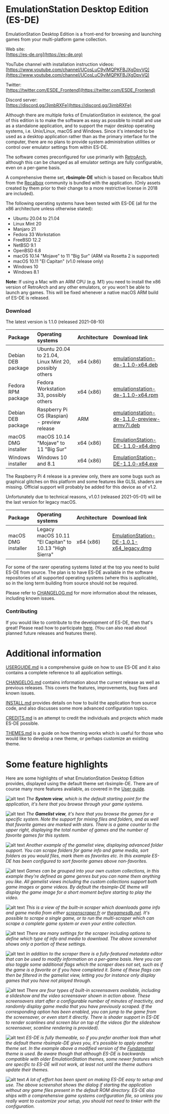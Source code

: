 # EmulationStation Desktop Edition (ES-DE)

EmulationStation Desktop Edition is a front-end for browsing and launching games from your multi-platform game collection.

Web site:\
[https://es-de.org](https://es-de.org)

YouTube channel with installation instruction videos:\
[https://www.youtube.com/channel/UCosLuC9yIMQPKFBJXgDpvVQ](https://www.youtube.com/channel/UCosLuC9yIMQPKFBJXgDpvVQ)

Twitter:\
[https://twitter.com/ESDE_Frontend](https://twitter.com/ESDE_Frontend)

Discord server:\
[https://discord.gg/3jmbRXFe](https://discord.gg/3jmbRXFe)

Although there are multiple forks of EmulationStation in existence, the goal of this edition is to make the software as easy as possible to install and use as a standalone application, and to support the major desktop operating systems, i.e. Unix/Linux, macOS and Windows. Since it's intended to be used as a desktop application rather than as the primary interface for the computer, there are no plans to provide system administration utilities or control over emulator settings from within ES-DE.

The software comes preconfigured for use primarily with [RetroArch](https://www.retroarch.com), although this can be changed as all emulator settings are fully configurable, even on a per-game basis.

A comprehensive theme set, **rbsimple-DE** which is based on Recalbox Multi from the [Recalbox](https://www.recalbox.com) community is bundled with the application. (Only assets created by them prior to their change to a more restrictive license in 2018 are included).

The following operating systems have been tested with ES-DE (all for the x86 architecture unless otherwise stated):

* Ubuntu 20.04 to 21.04
* Linux Mint 20
* Manjaro 21
* Fedora 33 Workstation
* FreeBSD 12.2
* NetBSD 9.1
* OpenBSD 6.8
* macOS 10.14 "Mojave" to 11 "Big Sur" (ARM via Rosetta 2 is supported)
* macOS 10.11 "El Capitan" (v1.0 release only)
* Windows 10
* Windows 8.1

**Note:** If using a Mac with an ARM CPU (e.g. M1) you need to install the x86 version of RetroArch and any other emulators, or you won't be able to launch any games. This will be fixed whenever a native macOS ARM build of ES-DE is released.

### Download

The latest version is 1.1.0 (released 2021-08-10)

| Package             | Operating systems                                       | Architecture | Download link  |
| :------------------ | :------------------------------------------------------ | :----------- | :------------- |
| Debian DEB package  | Ubuntu 20.04 to 21.04, Linux Mint 20, possibly others   | x64 (x86)    | [emulationstation-de-1.1.0-x64.deb](https://gitlab.com/leonstyhre/emulationstation-de/-/package_files/14892301/download)|
| Fedora RPM package  | Fedora Workstation 33, possibly others                  | x64 (x86)    | [emulationstation-de-1.1.0-x64.rpm](https://gitlab.com/leonstyhre/emulationstation-de/-/package_files/14892436/download)|
| Debian DEB package  | Raspberry Pi OS (Raspian) - preview release             | ARM          | [emulationstation-de-1.1.0-preview-armv7l.deb](https://gitlab.com/leonstyhre/emulationstation-de/-/package_files/14892276/download)|
| macOS DMG installer | macOS 10.14 "Mojave" to 11 "Big Sur"                    | x64 (x86)    | [EmulationStation-DE-1.1.0-x64.dmg](https://gitlab.com/leonstyhre/emulationstation-de/-/package_files/14892342/download)|
| Windows installer   | Windows 10 and 8.1                                      | x64 (x86)    | [EmulationStation-DE-1.1.0-x64.exe](https://gitlab.com/leonstyhre/emulationstation-de/-/package_files/14892429/download)|

The Raspberry Pi 4 release is a preview only, there are some bugs such as graphical glitches on this platform and some features like GLSL shaders are missing. Official support will probably be added for this device as of v1.2.

Unfortunately due to technical reasons, v1.0.1 (released 2021-05-01) will be the last version for legacy macOS.

| Package             | Operating systems                                       | Architecture | Download link  |
| :------------------ | :------------------------------------------------------ | :----------- | :------------- |
| macOS DMG installer | Legacy macOS 10.11 "El Capitan" to 10.13 "High Sierra"  | x64 (x86)    | [EmulationStation-DE-1.0.1-x64_legacy.dmg](https://gitlab.com/leonstyhre/emulationstation-de/-/package_files/14888836/download)|

For some of the rarer operating systems listed at the top you need to build ES-DE from source. The plan is to have ES-DE available in the software repositories of all supported operating systems (where this is applicable), so in the long term building from source should not be required.

Please refer to [CHANGELOG.md](CHANGELOG.md) for more information about the releases, including known issues.


### Contributing

If you would like to contribute to the development of ES-DE, then that's great! Please read how to participate [here](CONTRIBUTING.md). (You can also read about planned future releases and features there).


# Additional information

[USERGUIDE.md](USERGUIDE.md) is a comprehensive guide on how to use ES-DE and it also contains a complete reference to all application settings.

[CHANGELOG.md](CHANGELOG.md) contains information about the current release as well as previous releases. This covers the features, improvements, bug fixes and known issues.

[INSTALL.md](INSTALL.md) provides details on how to build the application from source code, and also discusses some more advanced configuration topics.

[CREDITS.md](CREDITS.md) is an attempt to credit the individuals and projects which made ES-DE possible.

[THEMES.md](THEMES.md) is a guide on how theming works which is useful for those who would like to develop a new theme, or perhaps customize an existing theme.

# Some feature highlights

Here are some highlights of what EmulationStation Desktop Edition provides, displayed using the default theme set rbsimple-DE. There are of course many more features available, as covered in the  [User guide](USERGUIDE.md).

![alt text](images/current/es-de_system_view.png "ES-DE System View")
_The **System view**, which is the default starting point for the application, it's here that you browse through your game systems._

![alt text](images/current/es-de_gamelist_view.png "ES-DE Gamelist View")
_The **Gamelist view**, it's here that you browse the games for a specific system. Note the support for mixing files and folders, and as well that favorite games are marked with stars. There is a game counter to the upper right, displaying the total number of games and the number of favorite games for this system._

![alt text](images/current/es-de_folder_support.png "ES-DE Folder Support")
_Another example of the gamelist view, displaying advanced folder support. You can scrape folders for game info and game media, sort folders as you would files, mark them as favorites etc. In this example ES-DE has been configured to sort favorite games above non-favorites._

![alt text](images/current/es-de_custom_collections.png "ES-DE Custom Collections")
_Games can be grouped into your own custom collections, in this example they're defined as game genres but you can name them anything you like. All gamelist views including the custom collections support both game images or game videos. By default the rbsimple-DE theme will display the game image for a short moment before starting to play the video._

![alt text](images/current/es-de_scraper_running.png "ES-DE Scraper Running")
_This is a view of the built-in scraper which downloads game info and game media from either [screenscraper.fr](https://screenscraper.fr) or [thegamesdb.net](https://thegamesdb.net). It's possible to scrape a single game, or to run the multi-scraper which can scrape a complete game system or even your entire collection._

![alt text](images/current/es-de_scraper_settings.png "ES-DE Scraper Settings")
_There are many settings for the scraper including options to define which type of info and media to download. The above screenshot shows only a portion of these settings._

![alt text](images/current/es-de_metadata_editor.png "ES-DE Metadata Editor")
_In addition to the scraper there is a fully-featured metadata editor that can be used to modify information on a per-game basis. Here you can also toggle some additional flags which the scraper does not set, such as if the game is a favorite or if you have completed it. Some of these flags can then be filtered in the gamelist view, letting you for instance only display games that you have not played through._

![alt text](images/current/es-de_screensaver.png "ES-DE Screensaver")
_There are four types of built-in screensavers available, including a slideshow and the video screensaver shown in action above. These screensavers start after a configurable number of minutes of inactivity, and randomly display game media that you have previously scraped. If the corresponding option has been enabled, you can jump to the game from the screensaver, or even start it directly. There is shader support in ES-DE to render scanlines and screen blur on top of the videos (for the slideshow screensaver, scanline rendering is provided)._

![alt text](images/current/es-de_ui_theme_support.png "ES-DE Theme Support")
_ES-DE is fully themeable, so if you prefer another look than what the default theme rbsimple-DE gives you, it's possible to apply another theme set. In the example above a modified version of the [Fundamental](https://github.com/G-rila/es-theme-fundamental) theme is used. Be aware though that although ES-DE is backwards compatible with older EmulationStation themes, some newer features which are specific to ES-DE will not work, at least not until the theme authors update their themes._

![alt text](images/current/es-de_ui_easy_setup.png "ES-DE Easy Setup")
_A lot of effort has been spent on making ES-DE easy to setup and use. The above screenshot shows the dialog if starting the application without any game files present in the default ROM directory. ES-DE also ships with a comprehensive game systems configuration file, so unless you really want to customize your setup, you should not need to tinker with the configuration._